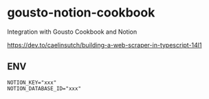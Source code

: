 # gousto-notion-cookbook

Integration with Gousto Cookbook and Notion

https://dev.to/caelinsutch/building-a-web-scraper-in-typescript-14l1

## ENV

```
NOTION_KEY="xxx"
NOTION_DATABASE_ID="xxx"
```
